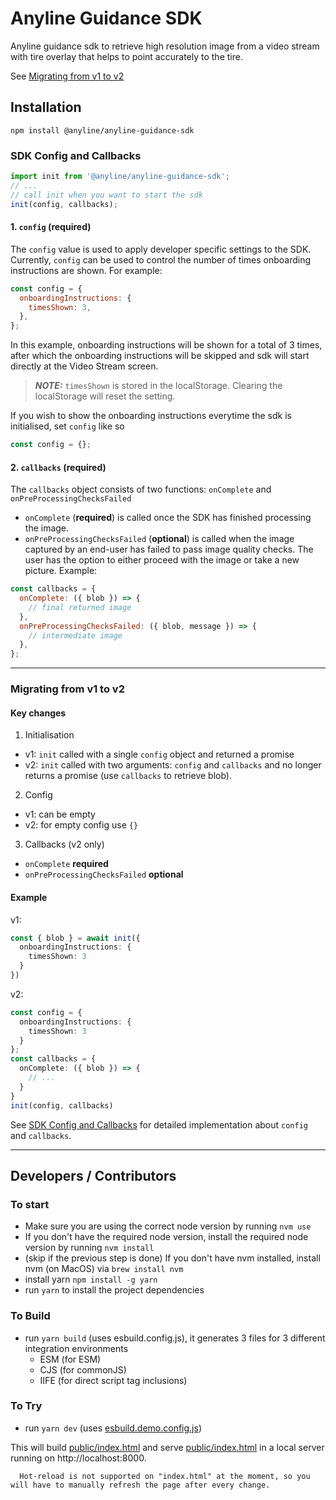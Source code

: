 # Anyline Guidance SDK

Anyline guidance sdk to retrieve high resolution image from a video stream with tire overlay that helps to point accurately to the tire.

See [Migrating from v1 to v2](#migrating-from-v1-to-v2)

## Installation

```shell
npm install @anyline/anyline-guidance-sdk
```

### SDK Config and Callbacks

```js
import init from '@anyline/anyline-guidance-sdk';
// ...
// call init when you want to start the sdk
init(config, callbacks);
```

#### 1. `config` (**required**)

The `config` value is used to apply developer specific settings to the SDK.
Currently, `config` can be used to control the number of times onboarding instructions are shown.
For example:

```js
const config = { 
  onboardingInstructions: { 
    timesShown: 3, 
  },
};
```

In this example, onboarding instructions will be shown for a total of 3 times, after which the onboarding instructions will be skipped and sdk will start directly at the Video Stream screen.

> **_NOTE:_** `timesShown` is stored in the localStorage. Clearing the localStorage will reset the setting.

If you wish to show the onboarding instructions everytime the sdk is initialised, set `config` like so

```js
const config = {};
```

#### 2. `callbacks` (**required**)

The `callbacks` object consists of two functions: `onComplete` and `onPreProcessingChecksFailed`

-   `onComplete` (**required**) is called once the SDK has finished processing the image.
-   `onPreProcessingChecksFailed` (**optional**) is called when the image captured by an end-user has failed to pass image quality checks. The user has the option to either proceed with the image or take a new picture.
    Example:

```js
const callbacks = { 
  onComplete: ({ blob }) => {
    // final returned image
  }, 
  onPreProcessingChecksFailed: ({ blob, message }) => {
    // intermediate image
  },
};
```

---

### Migrating from v1 to v2

#### Key changes
1. Initialisation
  - v1: `init` called with a single `config` object and returned a promise
  - v2: `init` called with two arguments: `config` and `callbacks` and no longer returns a promise (use `callbacks` to retrieve blob).
2. Config
  - v1: can be empty
  - v2: for empty config use `{}`
3. Callbacks (v2 only)
  - `onComplete` **required**
  - `onPreProcessingChecksFailed` **optional**

#### Example
v1:
```ts
const { blob } = await init({
  onboardingInstructions: {
    timesShown: 3
  }
})
```

v2:
```ts
const config = {
  onboardingInstructions: {
    timesShown: 3
  }
};
const callbacks = {
  onComplete: ({ blob }) => {
    // ...
  }
}
init(config, callbacks)
```

See [SDK Config and Callbacks](#sdk-config-and-callbacks) for detailed implementation about `config` and `callbacks`.

---

## Developers / Contributors

### To start

-   Make sure you are using the correct node version by running `nvm use`
-   If you don't have the required node version, install the required node version by running `nvm install`
-   (skip if the previous step is done) If you don't have nvm installed, install nvm (on MacOS) via `brew install nvm`
-   install yarn `npm install -g yarn`
-   run `yarn` to install the project dependencies

### To Build

-   run `yarn build` (uses esbuild.config.js), it generates 3 files for 3 different integration environments
    -   ESM (for ESM)
    -   CJS (for commonJS)
    -   IIFE (for direct script tag inclusions)

### To Try

-   run `yarn dev` (uses [esbuild.demo.config.js](./esbuild.demo.config.js))

This will build [public/index.html](public/index.html) and serve [public/index.html](public/index.html)
in a local server running on http://localhost:8000.

```text
  Hot-reload is not supported on "index.html" at the moment, so you will have to manually refresh the page after every change.
```
